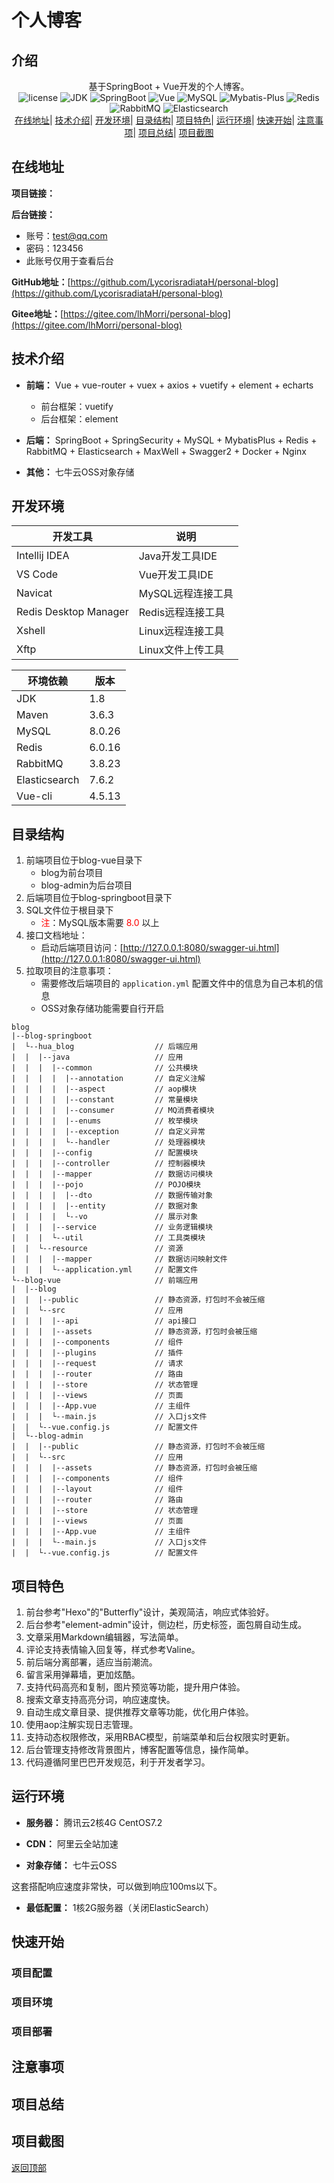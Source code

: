 # 个人博客

## 介绍

<div align="center">基于SpringBoot + Vue开发的个人博客。</div>

<div align="center">
    <a href="https://gitee.com/lhMorri/personal-blog" style="text-decoration: none;" onMouseOver="text-decoration: none;">
         <img src="https://img.shields.io/badge/license-Apache--2.0-informational" alt="license" />
         <img src="https://img.shields.io/badge/JDK-1.8%2B-brightgreen" alt="JDK" />
         <img src="https://img.shields.io/badge/SpringBoot-2.5.5-brightgreen" alt="SpringBoot" />
         <img src="https://img.shields.io/badge/Vue-2.6.11-brightgreen" alt="Vue" />
         <img src="https://img.shields.io/badge/MySQL-8.0.26-brightgreen" alt="MySQL" />
         <img src="https://img.shields.io/badge/Mybatis--Plus-3.4.1-brightgreen" alt="Mybatis-Plus" />
         <img src="https://img.shields.io/badge/Redis-6.0.16-brightgreen" alt="Redis" />
         <img src="https://img.shields.io/badge/RabbitMQ-3.8.23-brightgreen" alt="RabbitMQ" />
         <img src="https://img.shields.io/badge/Elasticsearch-7.6.2-brightgreen" alt="Elasticsearch" />
    </a>
</div>


<div align="center">
    <a href="#在线地址">在线地址</a>|
    <a href="#技术介绍">技术介绍</a>|
    <a href="#开发环境">开发环境</a>|
    <a href="#目录结构">目录结构</a>|
    <a href="#项目特色">项目特色</a>|
    <a href="#运行环境">运行环境</a>|
    <a href="#快速开始">快速开始</a>|
    <a href="#注意事项">注意事项</a>|
    <a href="#项目总结">项目总结</a>|
    <a href="#项目截图">项目截图</a>
</div>

## 在线地址

**项目链接：**

**后台链接：**

- 账号：test@qq.com
- 密码：123456
- 此账号仅用于查看后台

**GitHub地址：**[https://github.com/LycorisradiataH/personal-blog](https://github.com/LycorisradiataH/personal-blog)

**Gitee地址：**[https://gitee.com/lhMorri/personal-blog](https://gitee.com/lhMorri/personal-blog)

## 技术介绍

- **前端：** Vue + vue-router + vuex + axios + vuetify + element + echarts
  - 前台框架：vuetify
  - 后台框架：element

- **后端：** SpringBoot + SpringSecurity + MySQL + MybatisPlus + Redis + RabbitMQ + Elasticsearch + MaxWell + Swagger2 + Docker + Nginx
- **其他：** 七牛云OSS对象存储 

## 开发环境

| 开发工具              | 说明              |
| --------------------- | ----------------- |
| Intellij IDEA         | Java开发工具IDE   |
| VS Code               | Vue开发工具IDE    |
| Navicat               | MySQL远程连接工具 |
| Redis Desktop Manager | Redis远程连接工具 |
| Xshell                | Linux远程连接工具 |
| Xftp                  | Linux文件上传工具 |

| 环境依赖      | 版本   |
| ------------- | ------ |
| JDK           | 1.8    |
| Maven         | 3.6.3  |
| MySQL         | 8.0.26 |
| Redis         | 6.0.16 |
| RabbitMQ      | 3.8.23 |
| Elasticsearch | 7.6.2  |
| Vue-cli       | 4.5.13 |

## 目录结构

1.  前端项目位于blog-vue目录下
    - blog为前台项目
    - blog-admin为后台项目
2.  后端项目位于blog-springboot目录下
3.  SQL文件位于根目录下
    - <font color='red'>注</font>：MySQL版本需要 <font color='red'>8.0</font> 以上
4.  接口文档地址：
    - 启动后端项目访问：[http://127.0.0.1:8080/swagger-ui.html](http://127.0.0.1:8080/swagger-ui.html)
5.  拉取项目的注意事项：
    - 需要修改后端项目的 `application.yml` 配置文件中的信息为自己本机的信息
    - OSS对象存储功能需要自行开启

```
blog
|--blog-springboot
|  └--hua_blog					// 后端应用
|  |  |--java					// 应用
|  |  |  |--common				// 公共模块
|  |  |  |  |--annotation		// 自定义注解
|  |  |  |  |--aspect			// aop模块
|  |  |  |  |--constant			// 常量模块
|  |  |  |  |--consumer			// MQ消费者模块
|  |  |  |  |--enums			// 枚举模块
|  |  |  |  |--exception		// 自定义异常
|  |  |  |  └--handler			// 处理器模块
|  |  |  |--config				// 配置模块
|  |  |  |--controller			// 控制器模块
|  |  |  |--mapper				// 数据访问模块
|  |  |  |--pojo				// POJO模块
|  |  |  |  |--dto				// 数据传输对象
|  |  |  |  |--entity			// 数据对象
|  |  |  |  └--vo				// 展示对象
|  |  |  |--service				// 业务逻辑模块
|  |  |  └--util				// 工具类模块
|  |  └--resource				// 资源
|  |  |  |--mapper				// 数据访问映射文件
|  |  |  └--application.yml		// 配置文件
└--blog-vue						// 前端应用
|  |--blog
|  |  |--public					// 静态资源，打包时不会被压缩
|  |  └--src					// 应用
|  |  |  |--api					// api接口
|  |  |  |--assets				// 静态资源，打包时会被压缩
|  |  |  |--components			// 组件
|  |  |  |--plugins				// 插件
|  |  |  |--request				// 请求
|  |  |  |--router				// 路由
|  |  |  |--store				// 状态管理
|  |  |  |--views				// 页面
|  |  |  |--App.vue				// 主组件
|  |  |  └--main.js				// 入口js文件
|  |  └--vue.config.js			// 配置文件
|  └--blog-admin
|  |  |--public					// 静态资源，打包时不会被压缩
|  |  └--src					// 应用
|  |  |  |--assets				// 静态资源，打包时会被压缩
|  |  |  |--components			// 组件
|  |  |  |--layout				// 组件
|  |  |  |--router				// 路由
|  |  |  |--store				// 状态管理
|  |  |  |--views				// 页面
|  |  |  |--App.vue				// 主组件
|  |  |  └--main.js				// 入口js文件
|  |  └--vue.config.js			// 配置文件
```

## 项目特色

1.  前台参考"Hexo"的"Butterfly"设计，美观简洁，响应式体验好。
2.  后台参考"element-admin"设计，侧边栏，历史标签，面包屑自动生成。
3.  文章采用Markdown编辑器，写法简单。
4.  评论支持表情输入回复等，样式参考Valine。
5.  前后端分离部署，适应当前潮流。
6.  留言采用弹幕墙，更加炫酷。
7.  支持代码高亮和复制，图片预览等功能，提升用户体验。
8.  搜索文章支持高亮分词，响应速度快。
9.  自动生成文章目录、提供推荐文章等功能，优化用户体验。
10.  使用aop注解实现日志管理。
11.  支持动态权限修改，采用RBAC模型，前端菜单和后台权限实时更新。
12.  后台管理支持修改背景图片，博客配置等信息，操作简单。
13.  代码遵循阿里巴巴开发规范，利于开发者学习。

## 运行环境

- **服务器：** 腾讯云2核4G CentOS7.2

- **CDN：** 阿里云全站加速

- **对象存储：** 七牛云OSS

这套搭配响应速度非常快，可以做到响应100ms以下。

- **最低配置：** 1核2G服务器（关闭ElasticSearch）

## 快速开始

### 项目配置

### 项目环境

### 项目部署

## 注意事项

## 项目总结

## 项目截图

[返回顶部](#个人博客)
